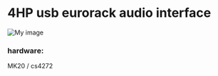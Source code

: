4HP usb eurorack audio interface
===

![My image](https://c2.staticflickr.com/2/1956/43531137870_a26c21bc7c_h.jpg)

### hardware:
MK20 / cs4272
